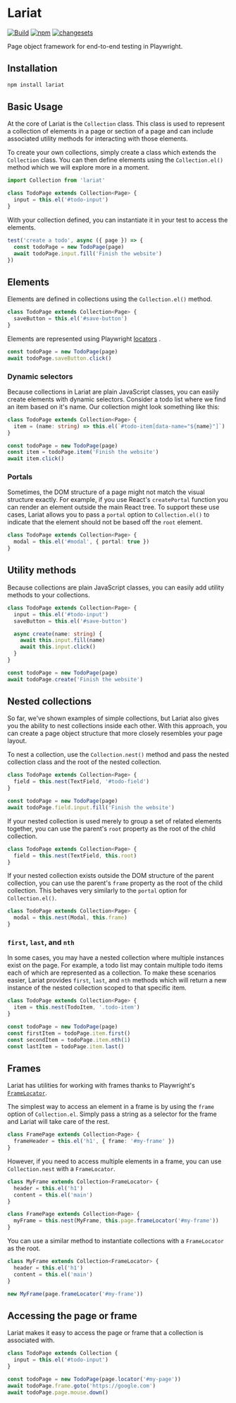 # Lariat

[![Build](https://github.com/Widen/lariat/actions/workflows/build.yml/badge.svg)](https://github.com/Widen/lariat/actions/workflows/build.yml)
[![npm](https://img.shields.io/npm/v/lariat)](https://www.npmjs.com/package/lariat)
[![changesets](https://img.shields.io/badge/maintained%20with-changesets-blue)](https://github.com/atlassian/changesets)

Page object framework for end-to-end testing in Playwright.

## Installation

```sh
npm install lariat
```

## Basic Usage

At the core of Lariat is the `Collection` class. This class is used to represent a collection of elements in a page or section of a page and can include associated utility methods for interacting with those elements.

To create your own collections, simply create a class which extends the `Collection` class. You can then define elements using the `Collection.el()` method which we will explore more in a moment.

```ts
import Collection from 'lariat'

class TodoPage extends Collection<Page> {
  input = this.el('#todo-input')
}
```

With your collection defined, you can instantiate it in your test to access the elements.

```ts
test('create a todo', async ({ page }) => {
  const todoPage = new TodoPage(page)
  await todoPage.input.fill('Finish the website')
})
```

## Elements

Elements are defined in collections using the `Collection.el()` method.

```ts
class TodoPage extends Collection<Page> {
  saveButton = this.el('#save-button')
}
```

Elements are represented using Playwright [locators](https://playwright.dev/docs/api/class-locator) .

```ts
const todoPage = new TodoPage(page)
await todoPage.saveButton.click()
```

### Dynamic selectors

Because collections in Lariat are plain JavaScript classes, you can easily create elements with dynamic selectors. Consider a todo list where we find an item based on it's name. Our collection might look something like this:

```ts
class TodoPage extends Collection<Page> {
  item = (name: string) => this.el(`#todo-item[data-name="${name}"]`)
}

const todoPage = new TodoPage(page)
const item = todoPage.item('Finish the website')
await item.click()
```

### Portals

Sometimes, the DOM structure of a page might not match the visual structure exactly. For example, if you use React's `createPortal` function you can render an element outside the main React tree. To support these use cases, Lariat allows you to pass a `portal` option to `Collection.el()` to indicate that the element should not be based off the `root` element.

```ts
class TodoPage extends Collection<Page> {
  modal = this.el('#modal', { portal: true })
}
```

## Utility methods

Because collections are plain JavaScript classes, you can easily add utility methods to your collections.

```ts
class TodoPage extends Collection<Page> {
  input = this.el('#todo-input')
  saveButton = this.el('#save-button')

  async create(name: string) {
    await this.input.fill(name)
    await this.input.click()
  }
}

const todoPage = new TodoPage(page)
await todoPage.create('Finish the website')
```

## Nested collections

So far, we've shown examples of simple collections, but Lariat also gives you the ability to nest collections inside each other. With this approach, you can create a page object structure that more closely resembles your page layout.

To nest a collection, use the `Collection.nest()` method and pass the nested collection class and the root of the nested collection.

```ts
class TodoPage extends Collection<Page> {
  field = this.nest(TextField, '#todo-field')
}

const todoPage = new TodoPage(page)
await todoPage.field.input.fill('Finish the website')
```

If your nested collection is used merely to group a set of related elements together, you can use the parent's `root` property as the root of the child collection.

```ts
class TodoPage extends Collection<Page> {
  field = this.nest(TextField, this.root)
}
```

If your nested collection exists outside the DOM structure of the parent collection, you can use the parent's `frame` property as the root of the child collection. This behaves very similarly to the `portal` option for `Collection.el()`.

```ts
class TodoPage extends Collection<Page> {
  modal = this.nest(Modal, this.frame)
}
```

### `first`, `last`, and `nth`

In some cases, you may have a nested collection where multiple instances exist on the page. For example, a todo list may contain multiple todo items each of which are represented as a collection. To make these scenarios easier, Lariat provides `first`, `last`, and `nth` methods which will return a new instance of the nested collection scoped to that specific item.

```ts
class TodoPage extends Collection<Page> {
  item = this.nest(TodoItem, '.todo-item')
}

const todoPage = new TodoPage(page)
const firstItem = todoPage.item.first()
const secondItem = todoPage.item.nth(1)
const lastItem = todoPage.item.last()
```

## Frames

Lariat has utilities for working with frames thanks to Playwright's [`FrameLocator`](https://playwright.dev/docs/api/class-framelocator).

The simplest way to access an element in a frame is by using the `frame` option of `Collection.el`. Simply pass a string as a selector for the frame and Lariat will take care of the rest.

```ts
class FramePage extends Collection<Page> {
  frameHeader = this.el('h1', { frame: '#my-frame' })
}
```

However, if you need to access multiple elements in a frame, you can use `Collection.nest` with a `FrameLocator`.

```ts
class MyFrame extends Collection<FrameLocator> {
  header = this.el('h1')
  content = this.el('main')
}

class FramePage extends Collection<Page> {
  myFrame = this.nest(MyFrame, this.page.frameLocator('#my-frame'))
}
```

You can use a similar method to instantiate collections with a `FrameLocator` as the root.

```ts
class MyFrame extends Collection<FrameLocator> {
  header = this.el('h1')
  content = this.el('main')
}

new MyFrame(page.frameLocator('#my-frame'))
```

## Accessing the page or frame

Lariat makes it easy to access the page or frame that a collection is associated with.

```ts
class TodoPage extends Collection {
  input = this.el('#todo-input')
}

const todoPage = new TodoPage(page.locator('#my-page'))
await todoPage.frame.goto('https://google.com')
await todoPage.page.mouse.down()
```
